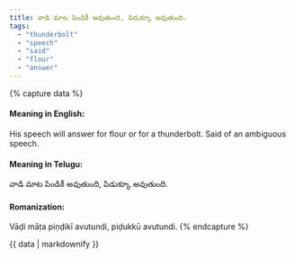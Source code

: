 ```yaml
---
title: వాడి మాట పిండికీ అవుతుంది, పిడుక్కూ అవుతుంది.
tags:
  - "thunderbolt"
  - "speech"
  - "said"
  - "flour"
  - "answer"
---
```


{% capture data %}
#### Meaning in English:
His speech will answer for flour or for a thunderbolt.
Said of an ambiguous speech.

#### Meaning in Telugu:
వాడి మాట పిండికీ అవుతుంది, పిడుక్కూ అవుతుంది.

#### Romanization:
Vāḍi māṭa piṇḍikī avutundi, piḍukkū avutundi.
{% endcapture %}

{{ data | markdownify }}

